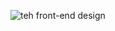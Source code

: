 

![teh front-end design  ](https://github.com/user-attachments/assets/dbcba400-f0ce-46a0-bd30-e9e8ac566236)
